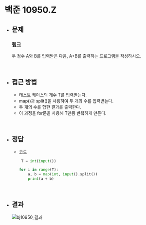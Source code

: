 # 백준 10950.Z

- ## 문제
    ### [링크](https://www.acmicpc.net/problem/10950)
    두 정수 A와 B를 입력받은 다음, A+B를 출력하는 프로그램을 작성하시오.

<br>

- ## 접근 방법

    - 테스트 케이스의 개수 T를 입력받는다.
    - map()과 split()을 사용하여 두 개의 수를 입력받는다.
    - 두 개의 수를 합한 결과를 출력한다.
    - 이 과정을 for문을 사용해 T만큼 반복하게 만든다.
 
<br>

- ## 정답

    - 코드
      ```python
       T = int(input())

      for i in range(T):
          a, b = map(int, input().split())
          print(a + b)
        ```

<br>

- ## 결과

    ![bj10950_결과](https://github.com/user-attachments/assets/1551dade-b8b2-4608-882b-a9103c7c8698)
  
